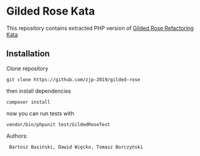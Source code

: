 # Gilded Rose Kata
This repository contains extracted PHP version of [Gilded Rose Refactoring Kata](https://github.com/emilybache/GildedRose-Refactoring-Kata)

## Installation
Clone repository
```
git clone https://github.com/zjp-2019/gilded-rose
```
then install dependencies
```
composer install
```
now you can run tests with
```
vendor/bin/phpunit test/GildedRoseTest
```
Authors:
```
 Bartosz Basiński, Dawid Więcko, Tomasz Borczyński
